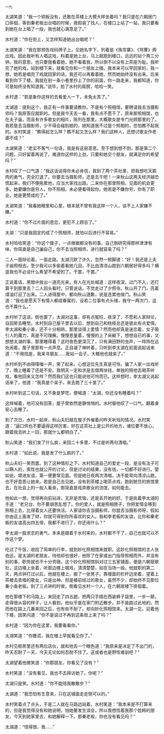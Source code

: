     一九 

   太湖笑道：“我一个铜板没有，还敢在茶楼上大模大样坐着吗？我只是在六朝居门口徘徊，等到秦老板出台唱的时候，我假装了找人，在楼口上站了一站，我只要看到她在台上唱了一段，我也就心满意足了。”

   水村道：“你在街上，又怎样知道她出台唱呢？”

   太湖笑道：“我在那预告戏码牌子上，见她名字下，列着是《珠帘寨》、《骂曹》两出戏。因此我听有人唱这戏，料着是她上台，马上就跑到楼口，远远的站个两三分钟。我的意思，也只要我看着她，她不看着我，所以倒不以没有上茶座为耻。我听完了她的戏，站到楼下来，就看见你和一个朋友上楼。我本来可以早回家的，我一想，她若是唱完了戏就回家的话，我还可以再看着她，然而她始终没有出来。后来看到你下了楼，我就在别一条小巷里抄上了你的前面，你一路走来，我都知道，你可是始终没有知道我。”说毕，拍了水村的肩膀，哈哈一笑。

   水村道：“若是象你这样的去看爱人一下，未免太苦了。”

   太湖道：提到这个，我正有一件事要请教你。不是有个照相馆，要聘请我去当摄影师吗？我原答应就职的。但是我今天去一看，我有点不愿干了，原来那照相馆，也在夫子庙，而且有许多歌女的相片，陈列在那里。大概歌女是专门光顾那里的了。我若是去当摄影师，少不得会碰到她的，她知道我不过是个照相的，恐怕瞧不起我的。水村笑道：“瞧得起怎么样？瞧不起又怎么样？我们这种人，还想讨歌女作老婆不成？”

   太湖笑道：“老实不客气一句话，我是有这层意思。至于想到想不到，那是第二个问题，只好留着再说了。难道你这样的上劲，只要和她交个朋友，就满足你的希望吗？”

   水村叹了一口气道：“我这话说得你未必肯信，我到了两个茶社里，把我想吃天鹅肉的勇气，完全打退了。你要去当摄影师，还是去干吧！一来秋山这两天经济越恐慌起来，我们不便拖累他，应当大家找出路。二来你在那里照相，见面的机会更多。她要嫌你是穷人，你不照相，未必便看得起你。她若是不嫌你穷，你有了职业，她是更赞成的了。”

   太湖笑道：“我看她眼里和心里，根本就不曾有我这样一个人，谈不上人家嫌不嫌。”

   水村道：“你不过片面的思恋，更犯不上顾忌了。”

   太湖：“只是我固定的成了个照相师，就怕以后进行不容易。”

   水村哈哈笑道：“你这个傻子，一点根据都没有的事，自己倒研究得那样津津有味，你简直是自己骗自己，你不去当照相师，进行就容易了吗？”

   二人一面辩论着，一面走路。太湖沉默了许久，忽然一顿脚道：“好！我还是上夫子庙照相去。至少我可以多偷着看她几回，不比由清凉山跑到六朝居好得多吗？横竖我也不必谈什么希望不希望的了。干罢，干罢。”

   正说着话，黑暗中放出一道亮光来，有人在光处喊道：这样夜深，过门不入，还打算干到那里去？二人回头看时，只管说话，不觉走过了夕照寺。秋山开了门，亮着煤油灯迎了出来。二人进得屋中，都向秋山道歉，说是连累他侯门。秋山笑道：“我也是愿天下有情人都成眷属的，设若二位事有点头绪，我守一两次门，这也不算什么。”

   水村听了这话，倒也罢了，太湖对这事，却有点冤枉，夜深了，不愿和人家辩论，自回房去睡觉。水村到自己屋子里去以后，想到自己和桃枝总还是彼此有点爱情。李太湖和秦小香，还不十分相熟，那里谈得上爱情？然而他却真是迷恋着，女子吸引人的魔力，真是不可理解。慢慢思量着，慢慢的上了床躺下，想想自已的事，又想想太湖的事，那里睡得着？这时夜色更深沉了，只有满田野的虫声，一阵阵在远处闹着，屋子里那有一点声息。正自凝了神听着，只听到李太湖在前面说起话来道：“不用找座，我来寻朋友……我站一会子，大概他也就来了。”

   水村听到不由得噗嗤一声，笑了起来。心想这位先生真是可怜，骗了人家一出戏听了，晚上睡着了还是不安。我明天一定和求是去借两块钱，单独的陪他去喝茶听戏，看他回来又怎样？然而我们这也只能说他可怜而已。这样想时，李太湖又说起话来了，他道：“我真是个呆子，来去跑了三十里了。”

   水村听到这二句话，又不象是梦呓，便喊道：“太湖，你还没有睡着吗？”

   这样喊着，他可没有回答，屋子里依然是静悄悄的。水村替他叹了一口气，翻着身安心去睡了。

   到了次日，水村一起床，秋山夫妇就在屋子外催着问昨天听戏的情况。水村笑道：“逼口供也不要逼得这样厉害，好在这茶社上是公开的地方，诸位要不放心，跟着我去听上一回，那就什么都明白了。”

   秋山笑道：“我们发了什么疯，来回二十多里，不过是听两句清唱。”

   水村道：“如此说，我是发了什么疯的了。”

   秋山夫妇一笑而罢。到了这种情形之下，水村知道自己的爱史一段，是没有法子可以瞒人的，索性也就公开的讨论，但是讨论的结果，没有钱，一切都不好进行。譬如说，增进友谊，第一便要常见面。但是她日夜两次清唱，决不能常向清凉山跑，也不好意思让她来。若是自己去见她，没有到茶楼上喝茶点戏，跑到她住的旅馆里去，在社会上的一般人看来，那简直是戏弄歌女的流氓，如何能去。

   他如此一想，觉得再向前钻进，无非是苦恼，还是丢开她的好。于是执着李太湖的手道：“老兄台，你不要胡思乱想了。你的爱人，就是照相匣子，你把爱情全移到照相上去，比得着女人还要快活。人家请你去当摄影师，你就去当摄影师呀，假如你由这上面发了财，你就可得到你所喜欢的女人。我和李老板的友谊，比你和秦老板的友谊高出四五倍，我都不进行了，你还闹什么？”

   李太湖一股求恋的勇气，本来是跟着于水村来的，水村都不干了，自己也就可以不作这个梦。

   吃过了午饭，收拾了简单的行李，就到妙化照相馆来就职。这妙化照相馆的主人张伯远，是太湖的老朋友，待他却也很好，他除了在家或出门指导照相而外，并没有别的事，职务就也不十分劳碌。这个妙化照相馆斜对过三五家铺面，便是六朝居歌社，这边楼上坐着，听那边楼上唱戏，清清楚楚，如在当场一般。他就职的第二天，两点钟打过以后，他就在楼上，搬了一张凳子，靠楼面的栏杆边坐着，望着上茶楼去卖唱的歌女，只是出神。但是楼前经过的歌女，虽然不少，却始终不见那位秦小香老板。到了三点钟的时侯，倒看见水村一个人，在六朝居楼下徘徊着。

   他在那楼下的马路上，来回走了四五趟，把两只手插在西装裤子袋里，一步一颠，走得很从容的样子，让人看到，他似乎是在家门附近散步，并不是路过此地的。然而他在路上几番来回之后，也有些不耐了，却向妙化照相馆来。太湖一见，迎着他下楼，因笑问道：“你不是说过不再到这条街上来了吗？”

   水村道：“因为你在这里，我要看看你。”

   太湖笑道：“你撒谎，我在楼上早就看见你了。”

   水村见柜房里还有两位店伙，就和他丢一个眼色道：“我原来是决定了不出门的，昨天忍耐了一天，今天无论如何忍耐不住了。这或者也是野性难驯吧？”

   太湖望着他微笑道：“你那朋友，你看见了没有？”

   水村笑道：“没有看见，我也不去拜访她了。你呢？”

   太湖只是笑。水村道：“你不能陪我散散步？”

   太湖道：“我恐怕有生意来，只在这铺面走走倒可以的。”

   水村笑着点了点头，于是二人就在马路边站着。水村笑道：“我本来是不打算来的，但是我觉得没有和她说明，怕她要发生误会，所以我想找着我那个姓韩的朋友，今天到她家里去，和她解释一下。那秦老板，你也没有看见吗？”

   太湖道：“怪得很，我……”

